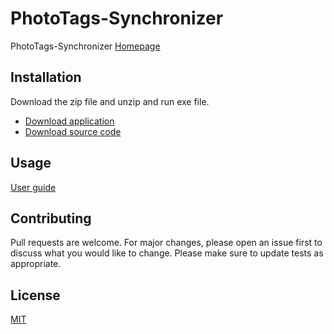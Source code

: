 # PhotoTags-Synchronizer

PhotoTags-Synchronizer
[Homepage](https://nordlien.github.io/PhotoTags-Synchronizer/)

## Installation

Download the zip file and unzip and run exe file. 
- [Download application](https://nordlien.github.io/PhotoTags-Synchronizer/download/)
- [Download source code](https://github.com/Nordlien/PhotoTags-Synchronizer/releases/latest)

## Usage
[User guide](https://nordlien.github.io/PhotoTags-Synchronizer/userguide/)

## Contributing
Pull requests are welcome. For major changes, please open an issue first to discuss what you would like to change.
Please make sure to update tests as appropriate.

## License
[MIT](https://choosealicense.com/licenses/mit/)
